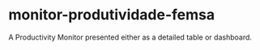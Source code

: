 # monitor-produtividade-femsa
A Productivity Monitor presented either as a detailed table or dashboard.
